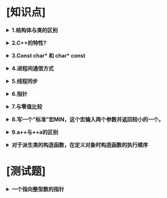 # [知识点]

<b><details><summary>1.结构体与类的区别</summary></b> 

* 分别以struct和class命名

* 成员访问控制有差异，默认情况下，结构体的成员是public，类的成员是private

</details>

<b><details><summary>2.C++的特性?</summary></b> 

> 类与对象
>> 类是抽象的，对象是类的实例

> 构造函数
>> 
- 构造函数的名字和类名相同，没有返回值
- 构造函数用来对类中的成员变量进行初始化

> 析构函数
>>
- 释放对象所占有的资源
- 反向的构造函数，不允许有返回值
- 不能带参数，一个类中有且只有一个析构函数

> 函数的重载 overload
>>
- 有多个构造函数，函数名一样，只是参数的类型和个数不一样
- 只有函数的返回类型不同是不能构成函数的重载

> this指针
>>
- 是一个隐含的指针
- 指向对象本身，代表对象的地址

> 类的继承
>>
- 父类和子类，子类除了自己的成员变量和方法外，还可以继承父类的成员变量和方法
- public：可以在任何地方被访问
- protected：只能在该类及其子类中访问
- Private：只能在该类中访问

> 多重继承
>>
- 一个类可以从多个基类中派生
- 多个基类中若有相同的变量和方法，可能会带来麻烦

> 虚函数与多态
>>在基类的函数前加上virtual关键字，在派生类中重写该函数，运行时将会根据对象的实际类型类调用相应的函数。如果对象类型是派生类，就调用派生类的函数；如果对象类型是基类，就调用基类的函数。

> 纯虚函数
>>
- 不具体实现的虚函数
- 含有纯虚函数的类叫抽象类，这种类不能声明对象，只是作为基类为派生类服务
- 派生类中必须完全实现基类的纯虚函数，否则，派生类也变成了抽象类，不能实例化对象。

> 函数的覆盖
>>
- 基类函数必须是虚函数
- 发生覆盖的两个函数要分别位于派生类和基类中
- 函数名称与参数必须完全相同
- 覆盖总是和多态关联在一起

> 函数的隐藏
>>
- 派生类的函数与基类函数完全相同，即函数名和参数都相同，只是基类函数没有使用virtual关键字，此时基类函数将被隐藏
- 派生类函数与基类函数同名，但参数不同，不管基类的函数是否有virtual关键字，基类函数都将被隐藏

> 引用和指针变量
>>
- 引用就是一个变量的别名
- 指针是地址，指针变量要存储地址值，可以修改指针变量所保存的地址值，从而指向其他的内存

</details>

<b><details><summary>3.Const char* 和 char* const</summary></b> 
- Const char* 指向常量的指针
- Char* const 指针常量

</details>

<b><details><summary>4.进程间通信方式</summary></b> 
- 剪贴板
- 匿名管道
- 命名管道
- 邮槽

</details>

<b><details><summary>5.线程同步</summary></b> 
- 利用事件对象实现线程同步
- 利用关键代码段实现线程同步
- 线程锁

</details>

<b><details><summary>6.指针</summary></b> 
- 一个整型数

    int a;

- 一个指向整型数的指针（A pointer to an integer）

    int *a;

- 一个指向指针的的指针，它指向的指针是指向一个整型数( A pointer to a pointer to an intege)

    int **a;

- 一个有10个整型数的数组( An array of 10 integers) 

    int a[10];

- 一个有10个指针的数组，该指针是指向一个整型数的。(An array of 10 pointers to integers) 

    int *a[10];

    本质上就是数组元素是10个 int * 指针的一维数组;先找到声明符a，然后向右看，有 [ ] 说明a是个数组，在向左看，是 int* ，说明数组里面的每个元素都是int*。所以这是一个存放 int* 指针的数组。

- 一个指向有10个整型数数组的指针( A pointer to an array of 10 integers)

    int (*a)[10];

    a是指针，指向一个数组，此数组里面有10个int型元素。

- 一个指向函数的指针，该函数有一个整型参数并返回一个整型数(A pointer to a function that takes an integer as an argument and returns an integer) 

    int (*a)(int);

- 一个有10个指针的数组，该指针指向一个函数，该函数有一个整型参数并返回一个整型数( An array of ten pointers to functions that take an integer argument and return an integer )

    int (*a[10])(int)

</details>

<b><details><summary>7.与零值比较</summary></b> 

- 布尔变量与零值比较

    不可将布尔变量直接与TRUE、FALSE或者1、0进行比较

    if(flag)    //表示flag为真

    if(!flag)   //表示flag为假

- 整型变量与零值比较

    应当将整型变量用“==”或“！=”直接与0比较

    if(value == 0)

    if(value != 0)

- 浮点变量与零值比较

    不可将浮点变量用“==”或“！=”与任何数字比较；无论是float还是double类型的变量，都有精度限制。所以一定要避免将浮点变量用“==”或“！=”与数字比较，应该设法转化成“> =”或“ <=”形式。

    假设浮点变量的名字为x，应当将 

        if(x == 0.0)   //隐含错误的比较

    转化为

        const float EPSINON = 0.00001；

        if((x> =-EPSINON) && (x <=EPSINON))     //其中EPSINON是允许的误差（即精度）

- 指针变量与零值比较

    应当将指针变量用“==”或“！=”与NULL比较。指针变量的零值是“空”（记为NULL）。尽管NULL的值与0相同，但是两者意义不同。

    假设指针变量的名字为p，它与零值比较的标准if语句如下： 

    if(p == NULL) //   p与NULL显式比较，强调p是指针变量 

    if(p != NULL) 

- 对if语句的补充说明

</details>

<b><details><summary>8.写一个“标准”宏MIN，这个宏输入两个参数并返回较小的一个。</summary></b> 

    #define MIN(a, b)(((a) >= (b)) ? (b) : (a))

    一定要加括号，如果不加括号，处理一些运算符会比较麻烦

</details>

<b><details><summary>9.a++与++a的区别</summary></b> 

    ++自增运算符：如a++，++a都等价于a = a + 1；

    -–自减运算符：如a–-，--a都等价于a = a -1；

    虽然++a和a++等价的结果一样，但是运算过程不同，a++ 是先使用a的值，然后再对a做加1处理，++a是先对a作加1处理，然后再使用a的值。

    int a = 5, b, c;

    b = a++;    //a值一开始为5，先赋值给b，所以b为5；然后a再做自加运算，所以a的值最终为6

    c = ++a;    //接上一步，a一开始为6，先执行自加运算，故a值变为7，再赋值给c，所以c的值也为7

</details>

<b><details><summary>对于派生类的构造函数，在定义对象时构造函数的执行顺序</summary></b> 

- 当派生类中不含对象成员时

    在创建派生类对象时,构造函数的执行顺序是：基类的构造函数→派生类的构造函数；

    在撤消派生类对象时,析构函数的执行顺序是：派生类的构造函数→基类的构造函数。

- 当派生类中含有对象成员时

     在定义派生类对象时，执行顺序：基类的构造函数→对象成员的构造函数→派生类的构造函数；

     在撤消派生类对象时，执行顺序：派生类的构造函数→对象成员的构造函数→基类的构造函数。

</details>

# [测试题]

<b><details><summary>一个指向整型数的指针</summary></b> 

    分别以struct和class命名

</details>
